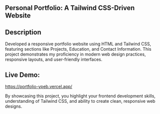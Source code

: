 
## Personal Portfolio: A Tailwind CSS-Driven Website
## Description
Developed a responsive portfolio website using HTML and Tailwind CSS, featuring sections like Projects, Education, and Contact Information. This project demonstrates my proficiency in modern web design practices, responsive layouts, and user-friendly interfaces.

## Live Demo:
https://portfolio-ypeb.vercel.app/

By showcasing this project, you highlight your frontend development skills, understanding of Tailwind CSS, and ability to create clean, responsive web designs.
